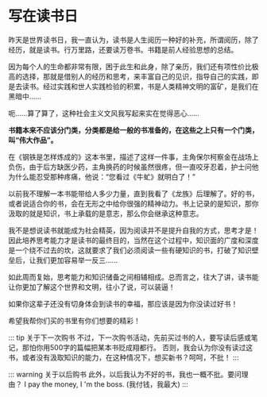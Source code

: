 # 写在读书日

昨天是世界读书日，我一直认为，读书是人生阅历一种好的补充，所谓阅历，除了经历，就是读书。行万里路，还要读万卷书。书籍是前人经验思想的总结。

因为每个人的生命都非常有限，困于此生和此身，除了亲历，我们还有项性价比极高的选择，那就是借别人的经历和思考，来丰富自己的见识，指导自己的实践，即是去读书。经过实践和世人实践检验的积累，书是人类精神文明的富矿，是我们在黑暗中……

呃……算了算了，这种社会主义文风我写起来实在觉得恶心……

__书籍本来不应该分门类，分类都是给一般的书准备的，在这些之上只有一个门类，叫“伟大作品”。__

在《钢铁是怎样炼成的》这本书里，描述了这样一件事，主角保尔柯察金在战场上负伤，由于后方缺医少药，主角换药的时候虽然很疼，但一直咬牙忍着，护士问他为什么能忍受那种疼痛，他说：“您看过《牛虻》就明白了！”

以前我不理解一本书能带给人多少力量，直到我看了《龙族》后理解了。好的书，或者说适合你的书，会在无形之中给你很强的精神动力。书上记录的是知识，那你汲取的就是知识，书上承载的是意志，那么你会继承这种意志。

我不是想说读书就能成为社会精英，因为阅读并不是提升自我的方式，思考才是！因此培养思考能力才是读书的最终目的，当然在这个过程中，知识面的广度和深度是一个绕不过去的坎，这就要求了我们必须阅读一些有硬知识的书，打破了知识壁垒后，让我们更加容易举一反三……

如此周而复始，思考能力和知识储备之间相辅相成。总而言之，往大了讲，读书能让你更加了解这个世界和文明，往小了说，可以装逼！

如果你这辈子还没有切身体会到读书的幸福，那应该是因为你没读过好书！

希望我帮你们买的书里有你们想要的精彩！

::: tip 关于下一次购书
不过，下一次购书活动，先前买过书的人，要写读后感或笔记，那怕你用500字的篇幅把某本书贬成翔都行。
否则，我会认为你没有读过这书，或者没有汲取知识的能力，在这种情况下，想买新书？呵呵，不批！
:::

::: warning 关于以后购书
此外，以后我认为不好的书，我也一概不批。要问理由？
I pay the money, I 'm the boss. (我付钱，我最大)
:::
